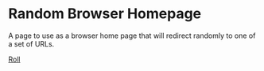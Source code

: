 # Random Browser Homepage

A page to use as a browser home page that will redirect randomly to one of a set of URLs.

[Roll](https://donut.github.io/random-browser-homepage)
